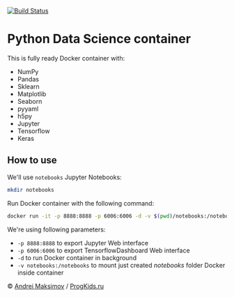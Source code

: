 [![Build Status](https://travis-ci.org/andreivmaksimov/python_data_science.svg?branch=master)](https://travis-ci.org/andreivmaksimov/python_data_science)

# Python Data Science container
This is fully ready Docker container with:
 - NumPy
 - Pandas
 - Sklearn
 - Matplotlib
 - Seaborn
 - pyyaml
 - h5py
 - Jupyter
 - Tensorflow
 - Keras

## How to use

We'll use ```notebooks``` Jupyter Notebooks:
```sh
mkdir notebooks
```
Run Docker container with the following command:
```sh
docker run -it -p 8888:8888 -p 6006:6006 -d -v $(pwd)/notebooks:/notebooks amaksimov/python_data_science
```
We're using following parameters:
- ```-p 8888:8888``` to export Jupyter Web interface
- ```-p 6006:6006``` to export TensorflowDashboard Web interface
- ```-d``` to run Docker container in background
- ```-v notebooks:/notebooks``` to mount just created *notebooks* folder Docker inside container

&copy; [Andrei Maksimov](https://www.linkedin.com/in/avmaksimov/) / [ProgKids.ru](https://progkids.ru/)